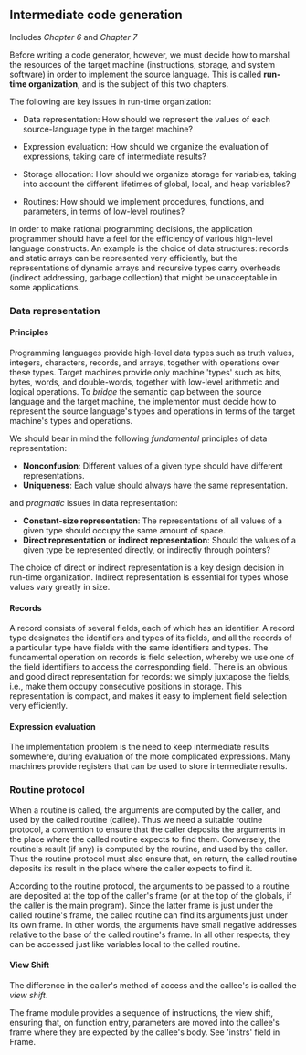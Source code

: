 ## Intermediate code generation

Includes _Chapter 6_ and _Chapter 7_

Before writing a code generator, however, we must decide how to marshal the resources of
the target machine (instructions, storage, and system software) in order to implement the
source language. This is called **run-time organization**, and is the subject of this two
chapters.

The following are key issues in run-time organization:

- Data representation: How should we represent the values of each source-language
type in the target machine?

- Expression evaluation: How should we organize the evaluation of expressions,
taking care of intermediate results?

- Storage allocation: How should we organize storage for variables, taking into
account the different lifetimes of global, local, and heap variables?

- Routines: How should we implement procedures, functions, and parameters, in terms
of low-level routines?

In order to make rational programming decisions, the application programmer should have a
feel for the efficiency of various high-level language constructs. An example is the
choice of data structures: records and static arrays can be represented very efficiently,
but the representations of dynamic arrays and recursive types carry overheads
(indirect addressing, garbage collection) that might be unacceptable in some applications.

### Data representation

#### Principles

Programming languages provide high-level data types such as truth values, integers,
characters, records, and arrays, together with operations over these types. Target
machines provide only machine 'types' such as bits, bytes, words, and double-words,
together with low-level arithmetic and logical operations. To _bridge_ the semantic gap
between the source language and the target machine, the implementor must decide how
to represent the source language's types and operations in terms of the target machine's
types and operations.

We should bear in mind the following _fundamental_ principles of data representation:

- **Nonconfusion**: Different values of a given type should have different representations.
- **Uniqueness**: Each value should always have the same representation.

and _pragmatic_ issues in data representation:

- **Constant-size representation**: The representations of all values of a given type should
occupy the same amount of space.
- **Direct representation** or **indirect representation**: Should the values of a given type be
represented directly, or indirectly through pointers?

The choice of direct or indirect representation is a key design decision in run-time
organization. Indirect representation is essential for types whose values vary greatly in
size.

#### Records

  A record consists of several fields, each of which has an identifier. A record type
designates the identifiers and types of its fields, and all the records of a particular type
have fields with the same identifiers and types. The fundamental operation on records is
field selection, whereby we use one of the field identifiers to access the corresponding
field.
  There is an obvious and good direct representation for records: we simply juxtapose
the fields, i.e., make them occupy consecutive positions in storage. This representation
is compact, and makes it easy to implement field selection very efficiently.

#### Expression evaluation

The implementation problem is the need to keep intermediate results somewhere, during
evaluation of the more complicated expressions. Many machines provide registers that can
be used to store intermediate results.

### Routine protocol

  When a routine is called, the arguments are computed by the caller, and used by the called
routine (callee). Thus we need a suitable routine protocol, a convention to ensure that
the caller deposits the arguments in the place where the called routine expects to find
them.  Conversely, the routine's result (if any) is computed by the routine, and used by
the caller. Thus the routine protocol must also ensure that, on return, the called routine
deposits its result in the place where the caller expects to find it.

  According to the routine protocol, the arguments to be passed to a routine are deposited
at the top of the caller's frame (or at the top of the globals, if the caller is the main
program). Since the latter frame is just under the called routine's frame, the called
routine can find its arguments just under its own frame. In other words, the arguments
have small negative addresses relative to the base of the called routine's frame. In all
other respects, they can be accessed just like variables local to the called routine.

#### View Shift

The difference in the caller's method of access and the callee's is called the _view shift_.

The frame module provides a sequence of instructions, the view shift, ensuring that,
on function entry, parameters are moved into the callee's frame where they are expected by
the callee's body. See 'instrs' field in Frame.
